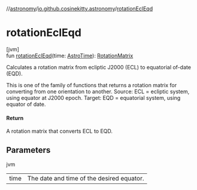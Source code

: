//[astronomy](../../index.md)/[io.github.cosinekitty.astronomy](index.md)/[rotationEclEqd](rotation-ecl-eqd.md)

# rotationEclEqd

[jvm]\
fun [rotationEclEqd](rotation-ecl-eqd.md)(time: [AstroTime](-astro-time/index.md)): [RotationMatrix](-rotation-matrix/index.md)

Calculates a rotation matrix from ecliptic J2000 (ECL) to equatorial of-date (EQD).

This is one of the family of functions that returns a rotation matrix for converting from one orientation to another. Source: ECL = ecliptic system, using equator at J2000 epoch. Target: EQD = equatorial system, using equator of date.

#### Return

A rotation matrix that converts ECL to EQD.

## Parameters

jvm

| | |
|---|---|
| time | The date and time of the desired equator. |
